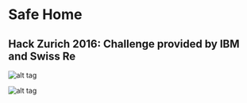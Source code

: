 # Safe Home
## Hack Zurich 2016: Challenge provided by IBM and Swiss Re

![alt tag](https://michael-weisz.de/bak/hackzurich/overall.png)

![alt tag](https://michael-weisz.de/bak/hackzurich/sharing.png)
